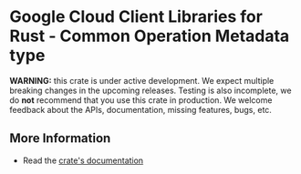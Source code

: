 # Google Cloud Client Libraries for Rust - Common Operation Metadata type

<!-- Code generated by sidekick. DO NOT EDIT. -->

**WARNING:** this crate is under active development. We expect multiple breaking
changes in the upcoming releases. Testing is also incomplete, we do **not**
recommend that you use this crate in production. We welcome feedback about the
APIs, documentation, missing features, bugs, etc.

## More Information

- Read the [crate's documentation](https://docs.rs/google-cloud-common/latest/google-cloud-common)


